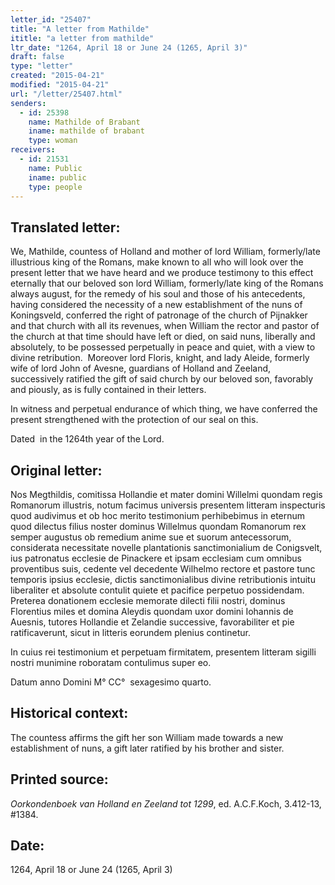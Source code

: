 ```yaml
---
letter_id: "25407"
title: "A letter from Mathilde"
ititle: "a letter from mathilde"
ltr_date: "1264, April 18 or June 24 (1265, April 3)"
draft: false
type: "letter"
created: "2015-04-21"
modified: "2015-04-21"
url: "/letter/25407.html"
senders:
  - id: 25398
    name: Mathilde of Brabant
    iname: mathilde of brabant
    type: woman
receivers:
  - id: 21531
    name: Public
    iname: public
    type: people
---
```

<h2> Translated letter:</h2><p>We, Mathilde, countess of Holland and mother of lord William, formerly/late illustrious king of the Romans, make known to all who will look over the present letter that we have heard and we produce testimony to this effect eternally that our beloved son lord William, formerly/late king of the Romans always august, for the remedy of his soul and those of his antecedents, having considered the necessity of a new establishment of the nuns of Koningsveld, conferred the right of patronage of the church of Pijnakker and that church with all its revenues, when William the rector and pastor of the church at that time should have left or died, on said nuns, liberally and absolutely, to be possessed perpetually in peace and quiet, with a view to divine retribution.&nbsp; Moreover lord Floris, knight, and lady Aleide, formerly wife of lord John of Avesne, guardians of Holland and Zeeland, successively ratified the gift of said church by our beloved son, favorably and piously, as is fully contained in their letters.</p><p>In witness and perpetual endurance of which thing, we have conferred the present strengthened with the protection of our seal on this.</p><p>Dated&nbsp; in the 1264th year of the Lord.</p><h2 class="mt-4"> Original letter:</h2><p class="Bodytext31">Nos Megthildis, comitissa Hollandie et mater domini Willelmi quondam regis Romanorum illustris, notum facimus universis presentem litteram inspecturis quod audivimus et ob hoc merito testimonium perhibebimus in eternum quod dilectus filius noster dominus Willelmus quondam Romanorum rex semper augustus ob remedium anime sue et suorum antecessorum,<span><span> considerata necessitate novelle plantationis sanctimonialium de Conigsvelt, ius patronatus ecclesie de Pinackere et ipsam ecclesiam cum omnibus proventibus suis, cedente vel decedente Wilhelmo rectore</span></span> et pastore tunc temporis<span><span> ipsius ecclesie, dictis sanctimonialibus divine retributionis intuitu liberaliter</span></span> et absolute contulit quiete et pacifice perpetuo possi<span><span>dendam. </span></span>Preterea donationem ecclesie memorate dilecti filii nostri,<span><span> dominus Florentius </span></span>miles et domina<span><span> Aleydis quondam uxor domini Iohannis de Auesnis,</span></span> tutores<span><span> Hollandie et Zelandie</span></span> successive, favorabiliter et<span><span> pie ratificaverunt,</span></span> sicut in litteris eorundem plenius continetur.</p><p class="Bodytext31">In cuius rei testimonium et perpetuam firmitatem, presentem litteram<span><span> sigilli nostri munimine roboratam</span></span> contulimus super eo. &nbsp;</p><p class="Bodytext31">Datum anno Domini M° CC°&nbsp; sexagesimo quarto.&nbsp;</p><h2 class="mt-4"> Historical context:</h2><p>The countess affirms the gift her son William made towards a new establishment of nuns, a gift later ratified by his brother and sister.</p><h2 class="mt-4"> Printed source:</h2><p><em>Oorkondenboek van Holland en Zeeland tot 1299</em>, ed. A.C.F.Koch, 3.412-13, #1384.</p><h2 class="mt-4"> Date:</h2>1264, April 18 or June 24 (1265, April 3)